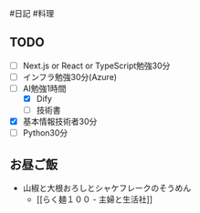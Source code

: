 #日記 #料理 

## TODO
- [ ] Next.js or React or TypeScript勉強30分
- [ ] インフラ勉強30分(Azure)
- [ ] AI勉強1時間
	- [x] Dify
	- [ ] 技術書
- [x] 基本情報技術者30分
- [ ] Python30分

## お昼ご飯
- 山椒と大根おろしとシャケフレークのそうめん
	- [[らく麺１００ - 主婦と生活社]]